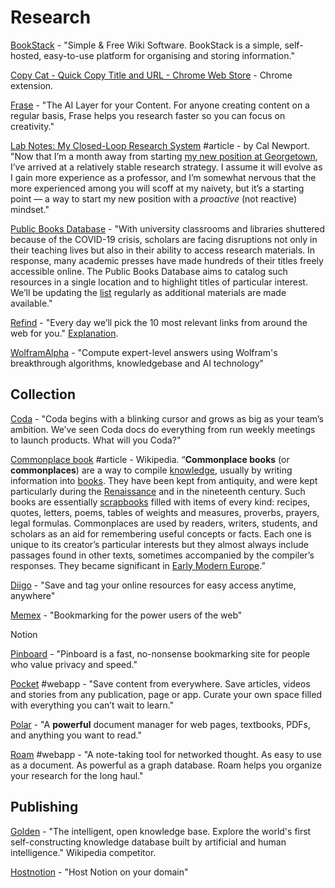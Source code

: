 # Research

[BookStack](https://www.bookstackapp.com) - "Simple & Free Wiki Software. BookStack is a simple, self-hosted, easy-to-use platform for organising and storing information."

[Copy Cat - Quick Copy Title and URL - Chrome Web Store](https://chrome.google.com/webstore/detail/copy-cat-quick-copy-title/andlmjmbnlaamloflnelcafcnkiplhkc?authuser=0) - Chrome extension.

[Frase](https://frase.io/?ref=producthunt) - "The AI Layer for your Content. For anyone creating content on a regular basis, Frase helps you research faster so you can focus on creativity."

[Lab Notes: My Closed-Loop Research System](http://www.calnewport.com/blog/2011/06/23/lab-notes-my-closed-loop-research-system/) \#article - by Cal Newport. "Now that I’m a month away from starting [my new position at Georgetown](http://calnewport.com/blog/2011/06/01/quick-hits-my-move-to-georgetown-live-interview-and-experiments-with-forced-batching/), I’ve arrived at a relatively stable research strategy. I assume it will evolve as I gain more experience as a professor, and I’m somewhat nervous that the more experienced among you will scoff at my naivety, but it’s a starting point — a way to start my new position with a _proactive_ \(not reactive\) mindset."

[Public Books Database](https://www.publicbooks.org/public-books-database/) - "With university classrooms and libraries shuttered because of the COVID-19 crisis, scholars are facing disruptions not only in their teaching lives but also in their ability to access research materials. In response, many academic presses have made hundreds of their titles freely accessible online. The Public Books Database aims to catalog such resources in a single location and to highlight titles of particular interest. We’ll be updating the [list](https://www.publicbooks.org/public-books-database/#list) regularly as additional materials are made available."

[Refind](https://refind.com/) - "Every day we’ll pick the 10 most relevant links from around the web for you." [Explanation](https://relevance.community/).

[WolframAlpha](https://www.wolframalpha.com/) - "Compute expert-level answers using Wolfram's breakthrough algorithms, knowledgebase and AI technology"

## Collection

[Coda](https://coda.io/welcome) - "Coda begins with a blinking cursor and grows as big as your team’s ambition. We’ve seen Coda docs do everything from run weekly meetings to launch products. What will you Coda?"

[Commonplace book](https://en.wikipedia.org/wiki/Commonplace_book) \#article - Wikipedia. “**Commonplace books** \(or **commonplaces**\) are a way to compile [knowledge](https://en.wikipedia.org/wiki/Knowledge), usually by writing information into [books](https://en.wikipedia.org/wiki/Book). They have been kept from antiquity, and were kept particularly during the [Renaissance](https://en.wikipedia.org/wiki/Renaissance) and in the nineteenth century. Such books are essentially [scrapbooks](https://en.wikipedia.org/wiki/Scrapbooking) filled with items of every kind: recipes, quotes, letters, poems, tables of weights and measures, proverbs, prayers, legal formulas. Commonplaces are used by readers, writers, students, and scholars as an aid for remembering useful concepts or facts. Each one is unique to its creator’s particular interests but they almost always include passages found in other texts, sometimes accompanied by the compiler’s responses. They became significant in [Early Modern Europe](https://en.wikipedia.org/wiki/Early_Modern_Europe).”

[Diigo](https://www.diigo.com/) - "Save and tag your online resources for easy access anytime, anywhere"

[Memex](https://getmemex.com/) - "Bookmarking for the power users of the web"

Notion

[Pinboard](https://pinboard.in/) - "Pinboard is a fast, no-nonsense bookmarking site for people who value privacy and speed."

[Pocket](https://getpocket.com/) \#webapp - "Save content from everywhere. Save articles, videos and stories from any publication, page or app. Curate your own space filled with everything you can’t wait to learn."

[Polar](https://getpolarized.io/#pricing) - "A **powerful** document manager for web pages, textbooks, PDFs, and anything you want to read."

[Roam](https://roamresearch.com/) \#webapp - "A note-taking tool for networked thought. As easy to use as a document. As powerful as a graph database. Roam helps you organize your research for the long haul."

## Publishing

[Golden](https://golden.com/?ref=producthunt) - "The intelligent, open knowledge base. Explore the world's first self-constructing knowledge database built by artificial and human intelligence." Wikipedia competitor.

[Hostnotion](https://hostnotion.co/) - "Host Notion on your domain"

